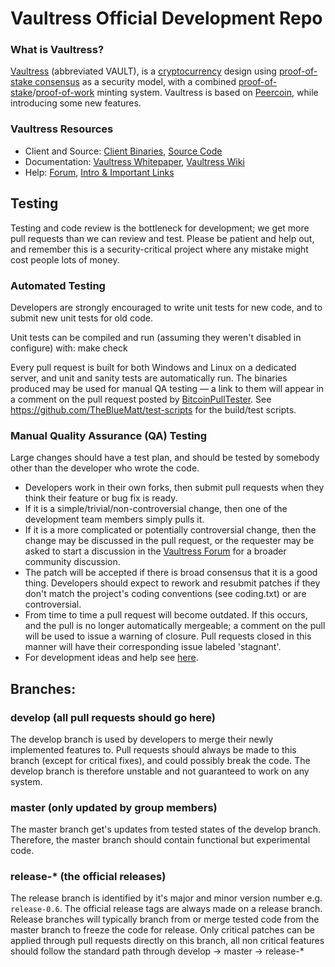 
Vaultress Official Development Repo
==================================

### What is Vaultress?
[Vaultress](https://vaultress.net) (abbreviated VAULT), is a [cryptocurrency](https://en.wikipedia.org/wiki/Cryptocurrency) design using [proof-of-stake consensus](https://vaultress.net/assets/paper/vaultress-paper.pdf) as a security model, with a combined [proof-of-stake](https://vaultress.net/assets/paper/vaultress-paper.pdf)/[proof-of-work](https://en.wikipedia.org/wiki/Proof-of-work_system) minting system. Vaultress is based on [Peercoin](https://peercoin.org), while introducing some new features.

### Vaultress Resources
* Client and Source:
[Client Binaries](https://vaultress.net/download),
[Source Code](https://github.com/vaultress/vaultress)
* Documentation: [Vaultress Whitepaper](https://vaultress.net/whitepaper),
[Vaultress Wiki](https://github.com/vaultress/vaultress/wiki)
* Help: 
[Forum](https://talk.vaultress.net),
[Intro & Important Links](https://talk.vaultress.net/t/what-is-vaultress-intro-important-links/2889)

Testing
-------

Testing and code review is the bottleneck for development; we get more pull
requests than we can review and test. Please be patient and help out, and
remember this is a security-critical project where any mistake might cost people
lots of money.

### Automated Testing

Developers are strongly encouraged to write unit tests for new code, and to submit new unit tests for old code.

Unit tests can be compiled and run (assuming they weren't disabled in configure) with:
  make check

Every pull request is built for both Windows and Linux on a dedicated server,
and unit and sanity tests are automatically run. The binaries produced may be
used for manual QA testing — a link to them will appear in a comment on the
pull request posted by [BitcoinPullTester](https://github.com/BitcoinPullTester). See https://github.com/TheBlueMatt/test-scripts
for the build/test scripts.

### Manual Quality Assurance (QA) Testing

Large changes should have a test plan, and should be tested by somebody other
than the developer who wrote the code.

* Developers work in their own forks, then submit pull requests when they think their feature or bug fix is ready.
* If it is a simple/trivial/non-controversial change, then one of the development team members simply pulls it.
* If it is a more complicated or potentially controversial change, then the change may be discussed in the pull request, or the requester may be asked to start a discussion in the [Vaultress Forum](https://talk.vaultress.net) for a broader community discussion. 
* The patch will be accepted if there is broad consensus that it is a good thing. Developers should expect to rework and resubmit patches if they don't match the project's coding conventions (see coding.txt) or are controversial.
* From time to time a pull request will become outdated. If this occurs, and the pull is no longer automatically mergeable; a comment on the pull will be used to issue a warning of closure.  Pull requests closed in this manner will have their corresponding issue labeled 'stagnant'.
* For development ideas and help see [here](https://talk.vaultress.net/c/protocol).

## Branches:

### develop (all pull requests should go here)
The develop branch is used by developers to merge their newly implemented features to.
Pull requests should always be made to this branch (except for critical fixes), and could possibly break the code.
The develop branch is therefore unstable and not guaranteed to work on any system.

### master (only updated by group members)
The master branch get's updates from tested states of the develop branch.
Therefore, the master branch should contain functional but experimental code.

### release-* (the official releases)
The release branch is identified by it's major and minor version number e.g. `release-0.6`.
The official release tags are always made on a release branch.
Release branches will typically branch from or merge tested code from the master branch to freeze the code for release.
Only critical patches can be applied through pull requests directly on this branch, all non critical features should follow the standard path through develop -> master -> release-*
